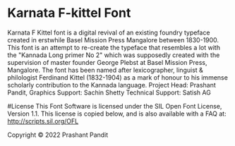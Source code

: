 # Karnata F-kittel Font
Karnata F Kittel font is a digital revival of an existing foundry typeface created in erstwhile Basel Mission Press Mangalore between 1830-1900. This font is an attempt to re-create the typeface that resembles a lot with the "Kannada Long primer No 2" which was supposedly created with the supervision of master founder George Plebst at Basel Mission Press, Mangalore. The font has been named after lexicographer, linguist & philologist Ferdinand Kittel (1832-1904) as a mark of honour to his immense scholarly contribution to the Kannada language. Project Head: Prashant Pandit, Graphics Support: Sachin Shetty Technical Support: Satish AG

#License
This Font Software is licensed under the SIL Open Font License, Version 1.1. This license is copied below, and is also available with a FAQ at: http://scripts.sil.org/OFL

Copyright © 2022 Prashant Pandit
